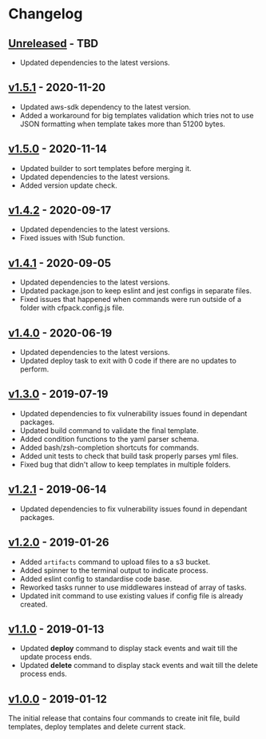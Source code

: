 # Changelog

## [Unreleased] - TBD

- Updated dependencies to the latest versions.

## [v1.5.1] - 2020-11-20

- Updated aws-sdk dependency to the latest version.
- Added a workaround for big templates validation which tries not to use JSON formatting when template takes more than 51200 bytes.

## [v1.5.0] - 2020-11-14

- Updated builder to sort templates before merging it.
- Updated dependencies to the latest versions.
- Added version update check.

## [v1.4.2] - 2020-09-17

- Updated dependencies to the latest versions.
- Fixed issues with !Sub function.

## [v1.4.1] - 2020-09-05

- Updated dependencies to the latest versions.
- Updated package.json to keep eslint and jest configs in separate files.
- Fixed issues that happened when commands were run outside of a folder with cfpack.config.js file.

## [v1.4.0] - 2020-06-19

- Updated dependencies to the latest versions.
- Updated deploy task to exit with 0 code if there are no updates to perform.

## [v1.3.0] - 2019-07-19

- Updated dependencies to fix vulnerability issues found in dependant packages.
- Updated build command to validate the final template.
- Added condition functions to the yaml parser schema.
- Added bash/zsh-completion shortcuts for commands.
- Added unit tests to check that build task properly parses yml files.
- Fixed bug that didn't allow to keep templates in multiple folders.

## [v1.2.1] - 2019-06-14

- Updated dependencies to fix vulnerability issues found in dependant packages.

## [v1.2.0] - 2019-01-26

- Added `artifacts` command to upload files to a s3 bucket.
- Added spinner to the terminal output to indicate process.
- Added eslint config to standardise code base.
- Reworked tasks runner to use middlewares instead of array of tasks.
- Updated init command to use existing values if config file is already created.

## [v1.1.0] - 2019-01-13

- Updated **deploy** command to display stack events and wait till the update process ends.
- Updated **delete** command to display stack events and wait till the delete process ends.

## [v1.0.0] - 2019-01-12

The initial release that contains four commands to create init file, build templates, deploy templates and delete current stack.

[Unreleased]: https://github.com/eugene-manuilov/cfpack/compare/v1.5.1...master
[v1.5.1]: https://github.com/eugene-manuilov/cfpack/compare/v1.5.0...v1.5.1
[v1.5.0]: https://github.com/eugene-manuilov/cfpack/compare/v1.4.2...v1.5.0
[v1.4.2]: https://github.com/eugene-manuilov/cfpack/compare/v1.4.1...v1.4.2
[v1.4.1]: https://github.com/eugene-manuilov/cfpack/compare/v1.4.0...v1.4.1
[v1.4.0]: https://github.com/eugene-manuilov/cfpack/compare/v1.3.0...v1.4.0
[v1.3.0]: https://github.com/eugene-manuilov/cfpack/compare/v1.2.1...v1.3.0
[v1.2.1]: https://github.com/eugene-manuilov/cfpack/compare/v1.2.0...v1.2.1
[v1.2.0]: https://github.com/eugene-manuilov/cfpack/compare/v1.1.0...v1.2.0
[v1.1.0]: https://github.com/eugene-manuilov/cfpack/compare/v1.0.0...v1.1.0
[v1.0.0]: https://github.com/eugene-manuilov/cfpack/releases/tag/v1.0.0
